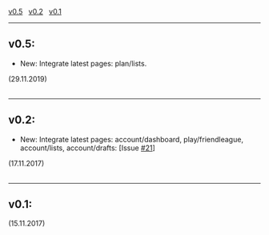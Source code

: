 <a href="#v05" title="GC ad blocker (29.11.2019)">v0.5</a> &nbsp;
<a href="#v02" title="GC ad blocker (17.11.2017)">v0.2</a> &nbsp;
<a href="#v01" title="GC ad blocker (15.11.2017)">v0.1</a> &nbsp;

---
## v0.5:
<ul>
    <li>
        New: Integrate latest pages: plan/lists.<br>
    </li>
</ul> 
(29.11.2019)<br> 
<br>

---
## v0.2:
<ul>
<li>
New: Integrate latest pages: account/dashboard, play/friendleague, account/lists, account/drafts: [Issue <a href="https://github.com/2Abendsegler/GC_ad_blocker/issues/21">#21</a>]<br>
</li>
</ul> 
(17.11.2017)<br> 
<br>

---
## v0.1:
(15.11.2017)<br> 
<br>
